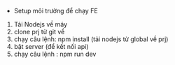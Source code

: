 - Setup môi trường để chạy FE
1. Tải Nodejs về máy
2. clone prj từ git về
3. chạy câu lệnh: npm install (tải nodejs từ global về prj)
4. bật server (để kết nối api)
5. chạy câu lệnh : npm run dev